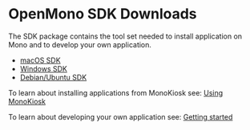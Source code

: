 # OpenMono SDK Downloads

The SDK package contains the tool set needed to install application on Mono and to develop your own application.

* [macOS SDK](macos.md)
* [Windows SDK](windows.md)
* [Debian/Ubuntu SDK](linux.md)

To learn about installing applications from MonoKiosk see: [Using MonoKiosk](../getting-started/using_monokiosk.md)

To learn about developing your own application see: [Getting started](../getting-started/install.md)
